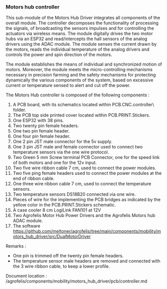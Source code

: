 ### Motors hub controller

This sub-module of the Motors Hub Driver integrates all components of the overall module.
The controller decomposes the functionality of processing the signals, of broadcasting the sensors impulses and for controlling the actuators via wireless means. The module digitally drives the two motor hubs via an ESP32 and read/intercepts the hall sensors of the analog drivers using the ADAC module. The module senses the current drawn by the motors, reads the individual temperature of the analog drivers and controls the power and spin direction of the motors.

The module establishes the means of individual and synchronized motion of motors. Moreover, the module meets the micro-controlling mechanisms necessary in precision farming and the safety mechanisms for protecting dynamically the various components of the system, based on excessive current or temperature sensed to alert and cut off the power.

The Motors Hub controller is composed of the following components :

1. A PCB board, with its schematics located within PCB.CNC.controller\ folder.
2. The PCB top side printed cover located within PCB.PRINT.Stickers.
3. One ESP32 with 38 pins. 
4. Two twenty pin female headers.
5. One two pin female header.
6. One four pin female header.
7. One 2 pin JST male connector for the 5v supply.
8. One 3 pin JST male and female connector used to connect two temperature sensors via the one wire protocol.
9. Two Green 5 mm Screw terminal PCB Connector, one for the speed link of both motors and one for the 12v input.
10. Two five wire ribbon cable 7 cm, used to connect the power modules.
11. Two five ping female headers used to connect the power modules at the end of ribbon cable.
12. One three wire ribbon cable 7 cm, used to connect the temperature sensors.
13. Two temperature sensors DS18B20 connected via one wire.
14. Pieces of wire for the implementing the PCB bridges as indicated by the yellow color in the PCB.PRINT.Stickers schematic.
15. A case cooler 8 cm LogiLink FAN101 at 12V
16. Two Agrofelis Motor Hub Power Drivers and the Agrofelis Motors hub ADAC module. 
17. The software https://github.com/meltoner/agrofelis/tree/main/components/mobility/motors_hub_driver/src/DualMotorDriver

Remarks :

- One pin is trimmed off the twenty pin female headers.
- The temperature sensor male headers are removed and connected with the 3 wire ribbon cable, to keep a lower profile.

Document location : /agrofelis/components/mobility/motors_hub_driver/pcb/controller.md